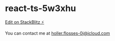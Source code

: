 # react-ts-5w3xhu

[Edit on StackBlitz ⚡️](https://stackblitz.com/edit/react-ts-5w3xhu)

You can contact me at holler.flosses-0j@icloud.com
